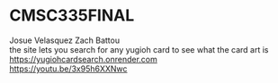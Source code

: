 # CMSC335FINAL
Josue Velasquez Zach Battou 
<br>
the site lets you search for any yugioh card to see what the card art is
<br>
https://yugiohcardsearch.onrender.com
<br>
https://youtu.be/3x95h6XXNwc